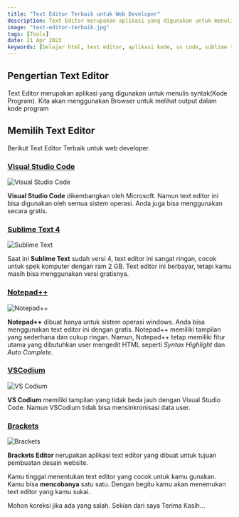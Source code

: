 ```yaml
---
title: "Text Editor Terbaik untuk Web Developer"
description: Text Editor merupakan aplikasi yang digunakan untuk menulis kode program.
image: "text-editor-terbaik.jpg"
tags: [Tools]
date: 21 Apr 2023
keywords: [belajar html, text editor, aplikasi kode, vs code, sublime text, brackets]
---
```


## Pengertian Text Editor

Text Editor merupakan aplikasi yang digunakan untuk menulis syntak(Kode Program). Kita akan menggunakan Browser untuk melihat output dalam kode program

## Memilih Text Editor

Berikut Text Editor Terbaik untuk web developer.

### <a href="https://code.visualstudio.com/" target="_blank">Visual Studio Code</a>

![Visual Studio Code](/images/vscode.png)

**Visual Studio Code** dikembangkan oleh Microsoft. Namun text editor ini bisa digunakan oleh semua sistem operasi. Anda juga bisa menggunakan secara gratis.

### <a href="https://www.sublimetext.com" target="_blank">Sublime Text 4</a>

![Sublime Text](/images/sublime4.png)

Saat ini **Sublime Text** sudah versi 4, text editor ini sangat ringan, cocok untuk spek komputer dengan ram 2 GB. Text editor ini berbayar, tetapi kamu masih bisa menggunakan versi gratisnya.

### <a href="https://notepad-plus-plus.org/downloads/" target="_blank">Notepad++</a>

![Notepad++](/images/notepad.png)

**Notepad++** dibuat hanya untuk sistem operasi windows. Anda bisa menggunakan text editor ini dengan gratis. Notepad++ memiliki tampilan yang sederhana dan cukup ringan. Namun, Notepad++ tetap memiliki fitur utama yang dibutuhkan user mengedit HTML seperti _Syntax Highlight_ dan _Auto Complete_.

### <a href="https://vscodium.com/" target="_blank">VSCodium</a>

![VS Codium](/images/vscodium.png)

**VS Codium** memiliki tampilan yang tidak beda jauh dengan Visual Studio Code. Namun VSCodium tidak bisa mensinkronisasi data user.

### <a href="https://brackets.io/" target="_blank">Brackets</a>

![Brackets](/images/brackets.png)

**Brackets Editor** nerupakan aplikasi text editor yang dibuat untuk tujuan pembuatan desain website.

Kamu tinggal menentukan text editor yang cocok untuk kamu gunakan. Kamu bisa **mencobanya** satu satu. Dengan begitu kamu akan menemukan text editor yang kamu sukai.

Mohon koreksi jika ada yang salah. Sekian dari saya Terima Kasih...
